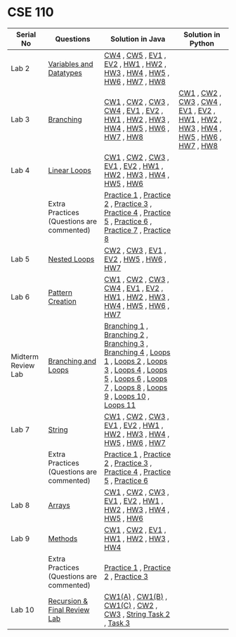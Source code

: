 # CSE 110
| Serial No | Questions | Solution in Java | Solution in Python |
|-----------|-----------|------------------|--------------------|
| Lab 2 | [Variables and Datatypes](https://github.com/ari-yan7/CSE-110/blob/main/Lab%202/Assignment%202-%20Variables%20and%20Datatypes.pdf)| [CW4](https://github.com/ari-yan7/CSE-110/blob/main/Lab%202/Lab2_CW4.java) , [CW5](https://github.com/ari-yan7/CSE-110/blob/main/Lab%202/Lab2_CW5.java) , [EV1](https://github.com/ari-yan7/CSE-110/blob/main/Lab%202/Lab2_EV1.java) , [EV2](https://github.com/ari-yan7/CSE-110/blob/main/Lab%202/Lab2_EV2.java) , [HW1](https://github.com/ari-yan7/CSE-110/blob/main/Lab%202/Lab2_HW1.java) , [HW2](https://github.com/ari-yan7/CSE-110/blob/main/Lab%202/Lab2_HW2.java) , [HW3](https://github.com/ari-yan7/CSE-110/blob/main/Lab%202/Lab2_HW3.java) , [HW4](https://github.com/ari-yan7/CSE-110/blob/main/Lab%202/Lab2_HW4.java) , [HW5](https://github.com/ari-yan7/CSE-110/blob/main/Lab%202/Lab2_HW5.java) , [HW6](https://github.com/ari-yan7/CSE-110/blob/main/Lab%202/Lab2_HW6.java) , [HW7](https://github.com/ari-yan7/CSE-110/blob/main/Lab%202/Lab2_HW7.java) , [HW8](https://github.com/ari-yan7/CSE-110/blob/main/Lab%202/Lab2_HW8.java)| |
| Lab 3 | [Branching](https://github.com/ari-yan7/CSE-110/blob/main/Lab%203/Assignment%203-%20Branching.pdf)| [CW1](https://github.com/ari-yan7/CSE-110/blob/main/Lab%203/Lab3_CW1.java) , [CW2](https://github.com/ari-yan7/CSE-110/blob/main/Lab%203/Lab3_CW2.java) , [CW3](https://github.com/ari-yan7/CSE-110/blob/main/Lab%203/Lab3_CW3.java) , [CW4](https://github.com/ari-yan7/CSE-110/blob/main/Lab%203/Lab3_CW4.java) , [EV1](https://github.com/ari-yan7/CSE-110/blob/main/Lab%203/Lab3_EV1.java) , [EV2](https://github.com/ari-yan7/CSE-110/blob/main/Lab%203/Lab3_EV2.java) , [HW1](https://github.com/ari-yan7/CSE-110/blob/main/Lab%203/Lab3_HW1.java) , [HW2](https://github.com/ari-yan7/CSE-110/blob/main/Lab%203/Lab3_HW2.java) , [HW3](https://github.com/ari-yan7/CSE-110/blob/main/Lab%203/Lab3_HW3.java) , [HW4](https://github.com/ari-yan7/CSE-110/blob/main/Lab%203/Lab3_HW4.java) , [HW5](https://github.com/ari-yan7/CSE-110/blob/main/Lab%203/Lab3_HW5.java) , [HW6](https://github.com/ari-yan7/CSE-110/blob/main/Lab%203/Lab3_HW6.java) , [HW7](https://github.com/ari-yan7/CSE-110/blob/main/Lab%203/Lab3_HW7.java) , [HW8](https://github.com/ari-yan7/CSE-110/blob/main/Lab%203/Lab3_HW8.java) | [CW1](https://github.com/ari-yan7/CSE-110/blob/main/Lab%203/Solutions%20in%20Python/Lab3_CW1.py) , [CW2](https://github.com/ari-yan7/CSE-110/blob/main/Lab%203/Solutions%20in%20Python/Lab3_CW2.py) , [CW3](https://github.com/ari-yan7/CSE-110/blob/main/Lab%203/Solutions%20in%20Python/Lab3_CW3.py) , [CW4](https://github.com/ari-yan7/CSE-110/blob/main/Lab%203/Solutions%20in%20Python/Lab3_CW4.py) , [EV1](https://github.com/ari-yan7/CSE-110/blob/main/Lab%203/Solutions%20in%20Python/Lab3_EV1.py) , [EV2](https://github.com/ari-yan7/CSE-110/blob/main/Lab%203/Solutions%20in%20Python/Lab3_EV2.py) , [HW1](https://github.com/ari-yan7/CSE-110/blob/main/Lab%203/Solutions%20in%20Python/Lab3_HW1.py) , [HW2](https://github.com/ari-yan7/CSE-110/blob/main/Lab%203/Solutions%20in%20Python/Lab3_HW2.py) , [HW3](https://github.com/ari-yan7/CSE-110/blob/main/Lab%203/Solutions%20in%20Python/Lab3_HW3.py) , [HW4](https://github.com/ari-yan7/CSE-110/blob/main/Lab%203/Solutions%20in%20Python/Lab3_HW4.py) , [HW5](https://github.com/ari-yan7/CSE-110/blob/main/Lab%203/Solutions%20in%20Python/Lab3_HW5.py) , [HW6](https://github.com/ari-yan7/CSE-110/blob/main/Lab%203/Solutions%20in%20Python/Lab3_HW6.py) , [HW7](https://github.com/ari-yan7/CSE-110/blob/main/Lab%203/Solutions%20in%20Python/Lab3_HW7.py) , [HW8](https://github.com/ari-yan7/CSE-110/blob/main/Lab%203/Solutions%20in%20Python/Lab3_HW8.py) |
| Lab 4 | [Linear Loops](https://github.com/ari-yan7/CSE-110/blob/main/Lab%204/Assignment%204-%20Linear%20Loops.pdf) | [CW1](https://github.com/ari-yan7/CSE-110/blob/main/Lab%204/Lab4_CW1.java) , [CW2](https://github.com/ari-yan7/CSE-110/blob/main/Lab%204/Lab4_CW2.java) , [CW3](https://github.com/ari-yan7/CSE-110/blob/main/Lab%204/Lab4_CW3.java) , [EV1](https://github.com/ari-yan7/CSE-110/blob/main/Lab%204/Lab4_EV1.java) , [EV2](https://github.com/ari-yan7/CSE-110/blob/main/Lab%204/Lab4_EV2.java) , [HW1](https://github.com/ari-yan7/CSE-110/blob/main/Lab%204/Lab4_HW1.java) , [HW2](https://github.com/ari-yan7/CSE-110/blob/main/Lab%204/Lab4_HW2.java) , [HW3](https://github.com/ari-yan7/CSE-110/blob/main/Lab%204/Lab4_HW3.java) , [HW4](https://github.com/ari-yan7/CSE-110/blob/main/Lab%204/Lab4_HW4.java) , [HW5](https://github.com/ari-yan7/CSE-110/blob/main/Lab%204/Lab4_HW5.java) , [HW6](https://github.com/ari-yan7/CSE-110/blob/main/Lab%204/Lab4_HW6.java) ||
|| Extra Practices (Questions are commented) | [Practice 1](https://github.com/ari-yan7/CSE-110/blob/main/Practice/Loop_Practice_1.java) , [Practice 2](https://github.com/ari-yan7/CSE-110/blob/main/Practice/Loop_Practice_2.java) , [Practice 3](https://github.com/ari-yan7/CSE-110/blob/main/Practice/Neso_Academy_Exercise_1.java) , [Practice 4](https://github.com/ari-yan7/CSE-110/blob/main/Practice/Neso_Academy_Exercise_2.java) , [Practice 5](https://github.com/ari-yan7/CSE-110/blob/main/Practice/Neso_Academy_Exercise_3.java) , [Practice 6](https://github.com/ari-yan7/CSE-110/blob/main/Practice/Neso_Academy_Exercise_4.java) , [Practice 7](https://github.com/ari-yan7/CSE-110/blob/main/Practice/Neso_Academy_Exercise_5.java) , [Practice 8](https://github.com/ari-yan7/CSE-110/blob/main/Practice/Neso_Academy_Exercise_6.java) | 
| Lab 5 | [Nested Loops](https://github.com/ari-yan7/CSE-110/blob/main/Lab%205/Assignment%205-Nested-Loops.pdf) | [CW2](https://github.com/ari-yan7/CSE-110/blob/main/Lab%205/Lab5_CW2.java) , [CW3](https://github.com/ari-yan7/CSE-110/blob/main/Lab%205/Lab5_CW3.java) , [EV1](https://github.com/ari-yan7/CSE-110/blob/main/Lab%205/Lab5_EV1.java) , [EV2](https://github.com/ari-yan7/CSE-110/blob/main/Lab%205/Lab5_EV2.java) , [HW5](https://github.com/ari-yan7/CSE-110/blob/main/Lab%205/Lab5_HW5.java) , [HW6](https://github.com/ari-yan7/CSE-110/blob/main/Lab%205/Lab5_HW6.java) , [HW7](https://github.com/ari-yan7/CSE-110/blob/main/Lab%205/Lab5_HW7.java) | |
| Lab 6 | [Pattern Creation](https://github.com/ari-yan7/CSE-110/blob/main/Lab%206/Assignment%206-%20Pattern%20Creation.pdf) | [CW1](https://github.com/ari-yan7/CSE-110/blob/main/Lab%206/Lab6_CW1.java) , [CW2](https://github.com/ari-yan7/CSE-110/blob/main/Lab%206/Lab6_CW2.java) , [CW3](https://github.com/ari-yan7/CSE-110/blob/main/Lab%206/Lab6_CW3.java) , [CW4](https://github.com/ari-yan7/CSE-110/blob/main/Lab%206/Lab6_CW4.java) , [EV1](https://github.com/ari-yan7/CSE-110/blob/main/Lab%206/Lab6_EV1.java) , [EV2](https://github.com/ari-yan7/CSE-110/blob/main/Lab%206/Lab6_EV2.java) , [HW1](https://github.com/ari-yan7/CSE-110/blob/main/Lab%206/Lab6_HW1.java) , [HW2](https://github.com/ari-yan7/CSE-110/blob/main/Lab%206/Lab6_HW2.java) , [HW3](https://github.com/ari-yan7/CSE-110/blob/main/Lab%206/Lab6_HW3.java) , [HW4](https://github.com/ari-yan7/CSE-110/blob/main/Lab%206/Lab6_HW4.java) , [HW5](https://github.com/ari-yan7/CSE-110/blob/main/Lab%206/Lab6_HW5.java) , [HW6](https://github.com/ari-yan7/CSE-110/blob/main/Lab%206/Lab6_HW6.java) , [HW7](https://github.com/ari-yan7/CSE-110/blob/main/Lab%206/Lab6_HW7.java) | |
| Midterm Review Lab | [Branching and Loops](https://github.com/ari-yan7/CSE-110/blob/main/Midterm%20Review%20Lab/CSE110%20Midterm%20Review%20Lab.pdf) | [Branching 1](https://github.com/ari-yan7/CSE-110/blob/main/Midterm%20Review%20Lab/CSE110_Midterm_Review_Lab_BRANCHING_1.java) , [Branching 2](https://github.com/ari-yan7/CSE-110/blob/main/Midterm%20Review%20Lab/CSE110_Midterm_Review_Lab_BRANCHING_2.java) , [Branching 3](https://github.com/ari-yan7/CSE-110/blob/main/Midterm%20Review%20Lab/CSE110_Midterm_Review_Lab_BRANCHING_3.java) , [Branching 4](https://github.com/ari-yan7/CSE-110/blob/main/Midterm%20Review%20Lab/CSE110_Midterm_Review_Lab_BRANCHING_4.java) , [Loops 1](https://github.com/ari-yan7/CSE-110/blob/main/Midterm%20Review%20Lab/CSE110_Midterm_Review_Lab_loop_1.java) , [Loops 2](https://github.com/ari-yan7/CSE-110/blob/main/Midterm%20Review%20Lab/CSE110_Midterm_Review_Lab_loop_2.java) , [Loops 3](https://github.com/ari-yan7/CSE-110/blob/main/Midterm%20Review%20Lab/CSE110_Midterm_Review_Lab_loop_3.java) , [Loops 4](https://github.com/ari-yan7/CSE-110/blob/main/Midterm%20Review%20Lab/CSE110_Midterm_Review_Lab_loop_4.java) , [Loops 5](https://github.com/ari-yan7/CSE-110/blob/main/Midterm%20Review%20Lab/CSE110_Midterm_Review_Lab_loop_5.java) , [Loops 6](https://github.com/ari-yan7/CSE-110/blob/main/Midterm%20Review%20Lab/CSE110_Midterm_Review_Lab_loop_6.java) , [Loops 7](https://github.com/ari-yan7/CSE-110/blob/main/Midterm%20Review%20Lab/CSE110_Midterm_Review_Lab_loop_7.java) , [Loops 8](https://github.com/ari-yan7/CSE-110/blob/main/Midterm%20Review%20Lab/CSE110_Midterm_Review_Lab_loop_8.java) , [Loops 9](https://github.com/ari-yan7/CSE-110/blob/main/Midterm%20Review%20Lab/CSE110_Midterm_Review_Lab_loop_9.java) , [Loops 10](https://github.com/ari-yan7/CSE-110/blob/main/Midterm%20Review%20Lab/CSE110_Midterm_Review_Lab_loop_10.java) , [Loops 11](https://github.com/ari-yan7/CSE-110/blob/main/Midterm%20Review%20Lab/CSE110_Midterm_Review_Lab_loop_11.java) | |
| Lab 7 | [String](https://github.com/ari-yan7/CSE-110/blob/main/Lab%207/Assignment%207%20-%20String.docx.pdf) | [CW1](https://github.com/ari-yan7/CSE-110/blob/main/Lab%207/Lab7_CW1.java) , [CW2](https://github.com/ari-yan7/CSE-110/blob/main/Lab%207/Lab7_CW2.java) , [CW3](https://github.com/ari-yan7/CSE-110/blob/main/Lab%207/Lab7_CW3.java) , [EV1](https://github.com/ari-yan7/CSE-110/blob/main/Lab%207/Lab7_EV1.java) , [EV2](https://github.com/ari-yan7/CSE-110/blob/main/Lab%207/Lab7_EV2.java) , [HW1](https://github.com/ari-yan7/CSE-110/blob/main/Lab%207/Lab7_HW1.java) , [HW2](https://github.com/ari-yan7/CSE-110/blob/main/Lab%207/Lab7_HW2.java) , [HW3](https://github.com/ari-yan7/CSE-110/blob/main/Lab%207/lab7_HW3.java) , [HW4](https://github.com/ari-yan7/CSE-110/blob/main/Lab%207/lab7_HW4.java) , [HW5](https://github.com/ari-yan7/CSE-110/blob/main/Lab%207/Lab7_HW5.java) , [HW6](https://github.com/ari-yan7/CSE-110/blob/main/Lab%207/lab7_HW6.java) , [HW7](https://github.com/ari-yan7/CSE-110/blob/main/Lab%207/Lab7_HW7.java) ||
|| Extra Practices (Questions are commented) | [Practice 1](https://github.com/ari-yan7/CSE-110/blob/main/Practice/String_Practice_1.java) , [Practice 2](https://github.com/ari-yan7/CSE-110/blob/main/Practice/String_Practice_2.java) , [Practice 3](https://github.com/ari-yan7/CSE-110/blob/main/Practice/String_Practice_3.java) , [Practice 4](https://github.com/ari-yan7/CSE-110/blob/main/Practice/String_Practice_4.java) , [Practice 5](https://github.com/ari-yan7/CSE-110/blob/main/Practice/String_Practice_5.java) , [Practice 6](https://github.com/ari-yan7/CSE-110/blob/main/Practice/String_Practice_6.java) | 
| Lab 8 | [Arrays](https://github.com/ari-yan7/CSE-110/blob/main/Lab%208/Assignment%208-%20Arrays.docx.pdf) | [CW1](https://github.com/ari-yan7/CSE-110/blob/main/Lab%208/Lab8_CW1.java) , [CW2](https://github.com/ari-yan7/CSE-110/blob/main/Lab%208/Lab8_CW2.java) , [CW3](https://github.com/ari-yan7/CSE-110/blob/main/Lab%208/Lab8_CW3.java) , [EV1](https://github.com/ari-yan7/CSE-110/blob/main/Lab%208/Lab8_EV1.java) , [EV2](https://github.com/ari-yan7/CSE-110/blob/main/Lab%208/Lab8_EV2.java) , [HW1](https://github.com/ari-yan7/CSE-110/blob/main/Lab%208/Lab8_HW1.java) , [HW2](https://github.com/ari-yan7/CSE-110/blob/main/Lab%208/Lab8_HW2.java) , [HW3](https://github.com/ari-yan7/CSE-110/blob/main/Lab%208/Lab8_HW3.java) , [HW4](https://github.com/ari-yan7/CSE-110/blob/main/Lab%208/Lab8_HW4.java) , [HW5](https://github.com/ari-yan7/CSE-110/blob/main/Lab%208/Lab8_HW5.java) , [HW6](https://github.com/ari-yan7/CSE-110/blob/main/Lab%208/Lab8_HW6.java) | |
| Lab 9 | [Methods](https://github.com/ari-yan7/CSE-110/blob/main/Lab%209/Assignment%209-%20Methods.docx.pdf) | [CW1](https://github.com/ari-yan7/CSE-110/blob/main/Lab%209/Lab9_CW1.java) , [CW2](https://github.com/ari-yan7/CSE-110/blob/main/Lab%209/Lab9_CW2.java) , [EV1](https://github.com/ari-yan7/CSE-110/blob/main/Lab%209/Lab9_EV1.java) , [HW1](https://github.com/ari-yan7/CSE-110/blob/main/Lab%209/Lab9_HW1.java) , [HW2](https://github.com/ari-yan7/CSE-110/blob/main/Lab%209/Lab9_HW2.java) , [HW3](https://github.com/ari-yan7/CSE-110/blob/main/Lab%209/Lab9_HW3.java) , [HW4](https://github.com/ari-yan7/CSE-110/blob/main/Lab%209/Lab9_HW4.java) | |
|| Extra Practices (Questions are commented) | [Practice 1](https://github.com/ari-yan7/CSE-110/blob/main/Practice/Method_Practice_1.java) , [Practice 2](https://github.com/ari-yan7/CSE-110/blob/main/Practice/Method_Practice_2.java) , [Practice 3](https://github.com/ari-yan7/CSE-110/blob/main/Practice/Method_Practice_3.java) |
| Lab 10 | [Recursion & Final Review Lab](https://github.com/ari-yan7/CSE-110/blob/main/Lab%2010/Lab%2010-%20Recursion%20%26%20Final%20Review%20Lab%20%5BNo%20Submission%5D.pdf) | [CW1(A)](https://github.com/ari-yan7/CSE-110/blob/main/Lab%2010/Lab10_CW1_A.java) , [CW1(B)](https://github.com/ari-yan7/CSE-110/blob/main/Lab%2010/Lab10_CW1_B.java) , [CW1(C)](https://github.com/ari-yan7/CSE-110/blob/main/Lab%2010/Lab10_CW1_C.java) , [CW2](https://github.com/ari-yan7/CSE-110/blob/main/Lab%2010/Lab10_CW2.java) , [CW3](https://github.com/ari-yan7/CSE-110/blob/main/Lab%2010/Lab10_CW3.java) , [String Task 2](https://github.com/ari-yan7/CSE-110/blob/main/Lab%2010/Lab10_Strings_Task2.java) , [Task 3](https://github.com/ari-yan7/CSE-110/blob/main/Lab%2010/Lab10_Task3.java) | |
